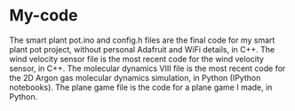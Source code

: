 # My-code
The smart plant pot.ino and config.h files are the final code for my smart plant pot project, without personal Adafruit and WiFi details, in C++.
The wind velocity sensor file is the most recent code for the wind velocity sensor, in C++.
The molecular dynamics VIII file is the most recent code for the 2D Argon gas molecular dynamics simulation, in Python (IPython notebooks).
The plane game file is the code for a plane game I made, in Python.
